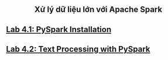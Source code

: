 <h2 align="center"> Xử lý dữ liệu lớn với Apache Spark
</h2>

## [Lab 4.1: PySpark Installation](https://github.com/nd-hung/Big-Data/blob/main/Lab5_Spark/docs/pyspark-installation.md)
## [Lab 4.2: Text Processing with PySpark](https://github.com/nd-hung/Big-Data/blob/main/Lab5_Spark/docs/text-processing.md)


